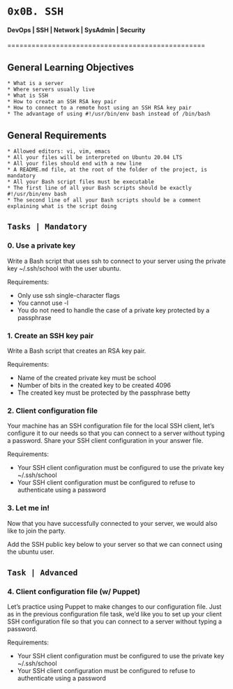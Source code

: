 #	`0x0B. SSH`

#### DevOps | SSH | Network | SysAdmin | Security

=================================================

## General Learning Objectives

	* What is a server
	* Where servers usually live
	* What is SSH
	* How to create an SSH RSA key pair
	* How to connect to a remote host using an SSH RSA key pair
	* The advantage of using #!/usr/bin/env bash instead of /bin/bash

## General Requirements

	* Allowed editors: vi, vim, emacs
	* All your files will be interpreted on Ubuntu 20.04 LTS
	* All your files should end with a new line
	* A README.md file, at the root of the folder of the project, is mandatory
	* All your Bash script files must be executable
	* The first line of all your Bash scripts should be exactly #!/usr/bin/env bash
	* The second line of all your Bash scripts should be a comment explaining what is the script doing

## `Tasks | Mandatory`

### 0. Use a private key

Write a Bash script that uses ssh to connect to your server using the private key ~/.ssh/school with the user ubuntu.

Requirements:
* Only use ssh single-character flags
* You cannot use -l
* You do not need to handle the case of a private key protected by a passphrase

### 1. Create an SSH key pair
Write a Bash script that creates an RSA key pair.

Requirements:
* Name of the created private key must be school
* Number of bits in the created key to be created 4096
* The created key must be protected by the passphrase betty

### 2. Client configuration file
Your machine has an SSH configuration file for the local SSH client, let’s configure it to our needs so that you can connect to a server without typing a password. Share your SSH client configuration in your answer file.

Requirements:
* Your SSH client configuration must be configured to use the private key ~/.ssh/school
* Your SSH client configuration must be configured to refuse to authenticate using a password

### 3. Let me in!

Now that you have successfully connected to your server, we would also like to join the party.

Add the SSH public key below to your server so that we can connect using the ubuntu user.

## `Task | Advanced`

### 4. Client configuration file (w/ Puppet)

Let’s practice using Puppet to make changes to our configuration file. Just as in the previous configuration file task, we’d like you to set up your client SSH configuration file so that you can connect to a server without typing a password.

Requirements:

* Your SSH client configuration must be configured to use the private key ~/.ssh/school
* Your SSH client configuration must be configured to refuse to authenticate using a password
